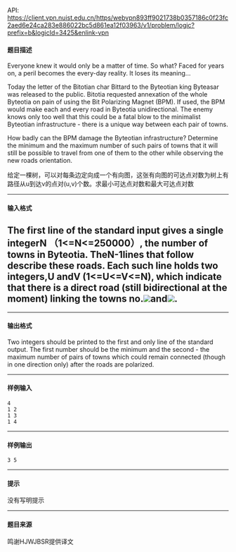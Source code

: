 API: https://client.vpn.nuist.edu.cn/https/webvpn893ff9021738b0357186c0f23fc2aed6e24ca283e886022bc5d861ea12f03963/v1/problem/logic?prefix=b&logicId=3425&enlink-vpn

#### 题目描述

Everyone knew it would only be a matter of time. So what? Faced for years on, a peril becomes the every-day reality. It loses its meaning...

Today the letter of the Bitotian char Bittard to the Byteotian king Byteasar was released to the public. Bitotia requested annexation of the whole Byteotia on pain of using the Bit Polarizing Magnet (BPM). If used, the BPM would make each and every road in Byteotia unidirectional. The enemy knows only too well that this could be a fatal blow to the minimalist Byteotian infrastructure - there is a unique way between each pair of towns.

How badly can the BPM damage the Byteotian infrastructure? Determine the minimum and the maximum number of such pairs of towns that it will still be possible to travel from one of them to the other while observing the new roads orientation.

给定一棵树，可以对每条边定向成一个有向图，这张有向图的可达点对数为树上有路径从u到达v的点对(u,v)个数。求最小可达点对数和最大可达点对数

---

#### 输入格式

The first line of the standard input gives a single integerN （1<=N<=250000）, the number of towns in Byteotia. TheN-1lines that follow describe these roads. Each such line holds two integers,U andV (1<=U<=V<=N), which indicate that there is a direct road (still bidirectional at the moment) linking the towns no.![](file:///C:/DOCUME~1/ADMINI~1/LOCALS~1/Temp/msohtml1/01/clip_image001.gif)and![](file:///C:/DOCUME~1/ADMINI~1/LOCALS~1/Temp/msohtml1/01/clip_image002.gif).
-------------------------------------------------------------------------------------------------------------------------------------------------------------------------------------------------------------------------------------------------------------------------------------------------------------------------------------------------------------------------------------------------------------------------------------------------------------------------------------

---

#### 输出格式

Two integers should be printed to the first and only line of the standard output. The first number should be the minimum and the second - the maximum number of pairs of towns which could remain connected (though in one direction only) after the roads are polarized.

---

#### 样例输入
```
4
1 2
1 3
1 4

```

---

#### 样例输出
```
3 5
```

---

#### 提示

没有写明提示

---

#### 题目来源

鸣谢HJWJBSR提供译文